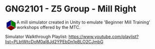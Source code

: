 # GNG2101 - Z5 Group - Mill Right
<a href="url"><img src="Logo.png" align="left" height="38" width="38" ></a>

A mill simulator created in Unity to emulate 'Beginner Mill Training' workshops offered by the MTC.

Simulator Walkthrough Playlist: https://www.youtube.com/playlist?list=PLbtWtcDoM0aI8Jd2YPEbDn1pBLO2CJmbG
